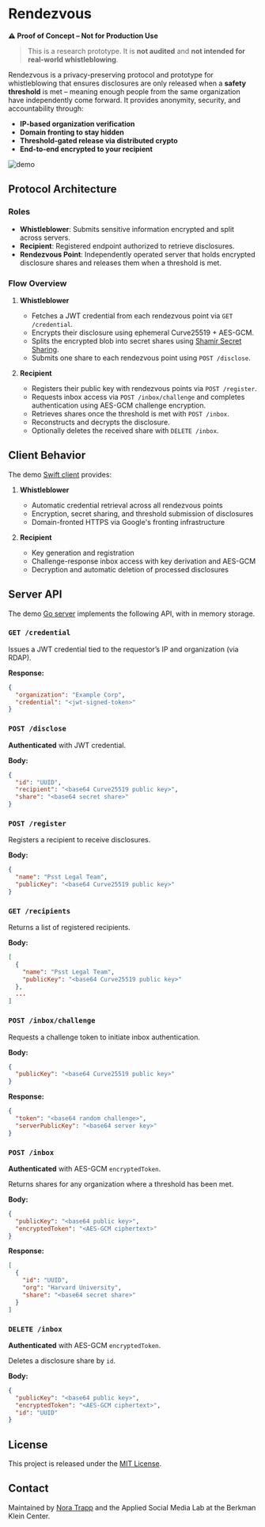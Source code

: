 # Rendezvous

**⚠️ Proof of Concept – Not for Production Use**

> This is a research prototype. It is **not audited** and **not intended for real-world whistleblowing**.

Rendezvous is a privacy-preserving protocol and prototype for whistleblowing that ensures disclosures are only released when a **safety threshold** is met – meaning enough people from the same organization have independently come forward. It provides anonymity, security, and accountability through:

- **IP-based organization verification**
- **Domain fronting to stay hidden**
- **Threshold-gated release via distributed crypto**
- **End-to-end encrypted to your recipient**

<img src="demo.gif" alt="demo"/>

## Protocol Architecture

### Roles

* **Whistleblower**: Submits sensitive information encrypted and split across servers.
* **Recipient**: Registered endpoint authorized to retrieve disclosures.
* **Rendezvous Point**: Independently operated server that holds encrypted disclosure shares and releases them when a threshold is met.

### Flow Overview

1. **Whistleblower**

   * Fetches a JWT credential from each rendezvous point via `GET /credential`.
   * Encrypts their disclosure using ephemeral Curve25519 + AES-GCM.
   * Splits the encrypted blob into secret shares using [Shamir Secret Sharing](https://en.wikipedia.org/wiki/Shamir%27s_Secret_Sharing).
   * Submits one share to each rendezvous point using `POST /disclose`.

2. **Recipient**

   * Registers their public key with rendezvous points via `POST /register`.
   * Requests inbox access via `POST /inbox/challenge` and completes authentication using AES-GCM challenge encryption.
   * Retrieves shares once the threshold is met with `POST /inbox`.
   * Reconstructs and decrypts the disclosure.
   * Optionally deletes the received share with `DELETE /inbox`.

## Client Behavior

The demo [Swift client](Rendezvous) provides:

1. **Whistleblower**
   
   * Automatic credential retrieval across all rendezvous points
   * Encryption, secret sharing, and threshold submission of disclosures
   * Domain-fronted HTTPS via Google's fronting infrastructure
  
2. **Recipient**
   
   * Key generation and registration
   * Challenge-response inbox access with key derivation and AES-GCM
   * Decryption and automatic deletion of processed disclosures

## Server API

The demo [Go server](server) implements the following API, with in memory storage.

### `GET /credential`

Issues a JWT credential tied to the requestor’s IP and organization (via RDAP).

**Response:**

```json
{
  "organization": "Example Corp",
  "credential": "<jwt-signed-token>"
}
```

### `POST /disclose`

**Authenticated** with JWT credential.

**Body:**

```json
{
  "id": "UUID",
  "recipient": "<base64 Curve25519 public key>",
  "share": "<base64 secret share>"
}
```

### `POST /register`

Registers a recipient to receive disclosures.

**Body:**

```json
{
  "name": "Psst Legal Team",
  "publicKey": "<base64 Curve25519 public key>"
}
```

### `GET /recipients`

Returns a list of registered recipients.

**Body:**

```json
[
  {
    "name": "Psst Legal Team",
    "publicKey": "<base64 Curve25519 public key>"
  },
  ...
]
```

### `POST /inbox/challenge`

Requests a challenge token to initiate inbox authentication.

**Body:**

```json
{
  "publicKey": "<base64 Curve25519 public key>"
}
```

**Response:**

```json
{
  "token": "<base64 random challenge>",
  "serverPublicKey": "<base64 server key>"
}
```

### `POST /inbox`

**Authenticated** with AES-GCM `encryptedToken`.

Returns shares for any organization where a threshold has been met.

**Body:**

```json
{
  "publicKey": "<base64 public key>",
  "encryptedToken": "<AES-GCM ciphertext>"
}
```

**Response:**

```json
[
  {
    "id": "UUID",
    "org": "Harvard University",
    "share": "<base64 secret share>"
  }
]
```

### `DELETE /inbox`

**Authenticated** with AES-GCM `encryptedToken`.

Deletes a disclosure share by `id`.

**Body:**

```json
{
  "publicKey": "<base64 public key>",
  "encryptedToken": "<AES-GCM ciphertext>",
  "id": "UUID"
}
```

## License

This project is released under the [MIT License](LICENSE).

## Contact

Maintained by [Nora Trapp](https://github.com/imperiopolis) and the Applied Social Media Lab at the Berkman Klein Center.
